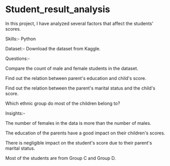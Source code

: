 # Student_result_analysis

In this project, I have analyzed several factors that affect the students' scores.

Skills:-
Python

Dataset:-
Download the dataset from Kaggle.

Questions:-

Compare the count of male and female students in the dataset.

Find out the relation between parent's education and child's score.

Find out the relation between the parent's marital status and the child's score.

Which ethnic group do most of the children belong to?

Insights:-

The number of females in the data is more than the number of males.

The education of the parents have a good impact on their children's scores.

There is negligible impact on the student's score due to their parent's marital status.

Most of the students are from Group C and Group D.
